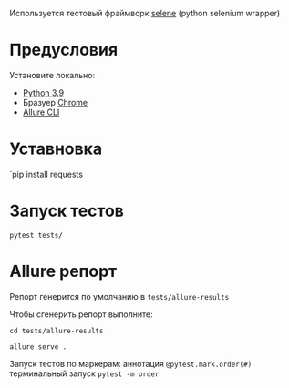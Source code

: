 Используется тестовый фраймворк [selene](https://github.com/yashaka/selene) (python selenium wrapper)

# Предусловия

Установите локально:

- [Python 3.9](https://www.python.org/)
- Бразуер [Chrome](https://www.google.com/chrome/)
- [Allure CLI](https://github.com/allure-framework/allure2)

# Уставновка

`pip install requests

# Запуск тестов

`pytest tests/`

# Allure репорт

Репорт генерится по умолчанию в `tests/allure-results`

Чтобы сгенерить репорт выполните:

`cd tests/allure-results`

`allure serve .`

Запуск тестов по маркерам:
аннотация `@pytest.mark.order(#)`
терминальный запуск `pytest -m order` 


